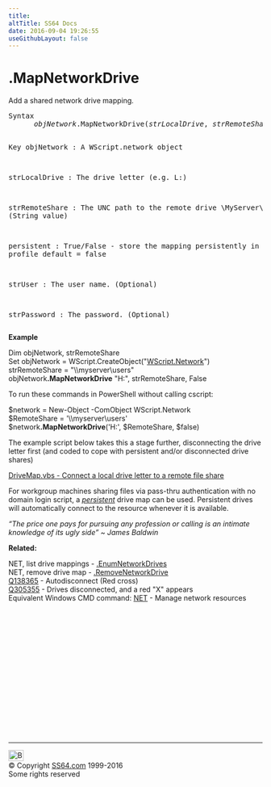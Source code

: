 ```yaml
---
title:
altTitle: SS64 Docs
date: 2016-09-04 19:26:55
useGithubLayout: false
---
```

<!-- #BeginLibraryItem "/Library/head_vb.lbi" --><!-- #EndLibraryItem --><h1>.MapNetworkDrive</h1> 
<p>Add a shared network drive mapping.</p>
<pre>Syntax 
      <i>objNetwork</i>.MapNetworkDrive(<i>strLocalDrive</i>, <i>strRemoteShare</i>, [<i>persistent</i>], [<i>strUser</i>], [<i>strPassword</i>])

Key
   objNetwork     : A WScript.network object

   strLocalDrive  : The drive letter (e.g. L:)
   
   strRemoteShare : The UNC path to the remote drive \\MyServer\MyPrinter
                    (String value)
   
   persistent     : True/False - store the mapping persistently in the users profile
                    default = false
   
   strUser        :  The user name. (Optional)
   
   strPassword    :  The password. (Optional)</pre>
<p><b>Example</b></p>
<p class="code">Dim objNetwork,  strRemoteShare<br>
Set objNetwork = WScript.CreateObject("<a href="network.html">WScript.Network</a>")<br>
 strRemoteShare = "\\myserver\users"  <br>
objNetwork<b>.MapNetworkDrive</b> "H:", strRemoteShare, False</p>
<p>To run these commands in PowerShell without calling cscript:</p>
<p class="code">$network = New-Object -ComObject WScript.Network<br>
$RemoteShare = '\\myserver\users'<br>
$network<b>.MapNetworkDrive</b>('H:', $RemoteShare, $false) </p>
<p>The example script below takes this a stage further, disconnecting the drive letter first (and coded to cope with persistent and/or disconnected drive shares) </p>
<p><a href="syntax-mapdrive.html">DriveMap.vbs - Connect a local drive letter to a remote file share</a></p>
<p>For  workgroup  machines  sharing  files via  pass-thru authentication with no domain  login script, a <i><a href="syntax-mapdrivepersistent.html">persistent</a></i> drive map can be used. Persistent drives will automatically connect to the resource whenever it is available. </p>
<p class="quote"><i>“The price one pays for pursuing any profession or calling is an intimate knowledge of its ugly side” ~ James Baldwin</i></p>
<p><b>Related:</b></p>
<p>  NET, list drive mappings - <a href="enumnetworkdrives.html">.EnumNetworkDrives</a> 
  <br>
  NET, remove drive map - <a href="removenetworkdrive.html">.RemoveNetworkDrive</a><br>
  <span class="body"><a href="http://support.microsoft.com/?kbid=138365">Q138365</a> - Autodisconnect (Red cross)<br>
  <a href="http://support.microsoft.com/?kbid=305355">Q305355</a> - Drives disconnected, and a red "X" appears</span>  <br>
  Equivalent Windows CMD command: <a href="../nt/net.html">NET</a> - Manage network resources</p><!-- #BeginLibraryItem "/Library/foot_vb.lbi" --><p>
<!-- VB300 -->
<ins class="adsbygoogle" style="display:inline-block;width:300px;height:250px" data-ad-client="ca-pub-6140977852749469" data-ad-slot="1683739502"></ins>
<script>
(adsbygoogle = window.adsbygoogle || []).push({});
</script></p>
<hr>
<div id="bl" class="footer"><a href="mapnetworkdrive.html#"><img src="../images/top.png" width="30" height="22" alt="Back to the Top"></a></div>
<div id="br" class="footer, tagline">© Copyright <a href="../index.html">SS64.com</a> 1999-2016<br>
Some rights reserved</div><!-- #EndLibraryItem -->

